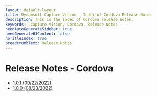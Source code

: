 ```yaml
---
layout: default-layout
title: Dynamsoft Capture Vision - Index of Cordova Release Notes
description: This is the index of Cordova release notes.
keywords:  Capture Vision, Cordova, Release Notes
needAutoGenerateSidebar: true
needGenerateH3Content: false
noTitleIndex: true
breadcrumbText: Release Notes
---
```


# Release Notes - Cordova

- [1.0.1 (09/22/2022)](cordova-1.md#101-09222022)
- [1.0.0 (08/23/2022)](cordova-1.md#100-08232022)
